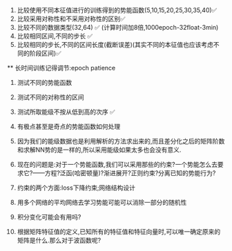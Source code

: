 1. 比较使用不同本征值进行的训练得到的势能函数(5,10,15,20,25,30,35,40)✅
2. 比较采用对称性和不采用对称性的区别✅
3. 比较不同的数据类型(32,64) ✅
(计算时间加8倍,1000epoch-32float-3min)
4. 比较相同区间,不同的步长 ✅
5. 比较相同的步长,不同的区间长度(截断误差)(其实不同的本征值也应该考虑不同的阶段区间)✅

** 长时间训练记得调节:epoch patience

1. 测试不同的势能函数 
2. 测试不同的对称性的区间
3. 测试所取能级不按从低到高的次序  ✅
4. 有极点甚至是奇点的势能函数如何处理
5. 因为我们的能级数据也是利用解析的方法求出来的,而且差分化之后的矩阵阶数和求解NN势的是一样的,所以采用能级如果太多也会没有意义.

1. 现在的问题是:对于一个势能函数,我们可以采用那些的约束?一个势能怎么去要求它?——方程?泛函(哈密顿量)?渐进展开?正则约束?分离已知的势能行为?

2. 约束的两个方面:loss下降约束;网络结构设计

3. 用多个网络的平均网络去学习势能可能可以消除一部分的随机性

4. 积分变化可能会有用吗?

5. 根据矩阵特征值的定义,已知所有的特征值和特征向量时,可以唯一确定原来的矩阵是什么.那么对于波函数呢?